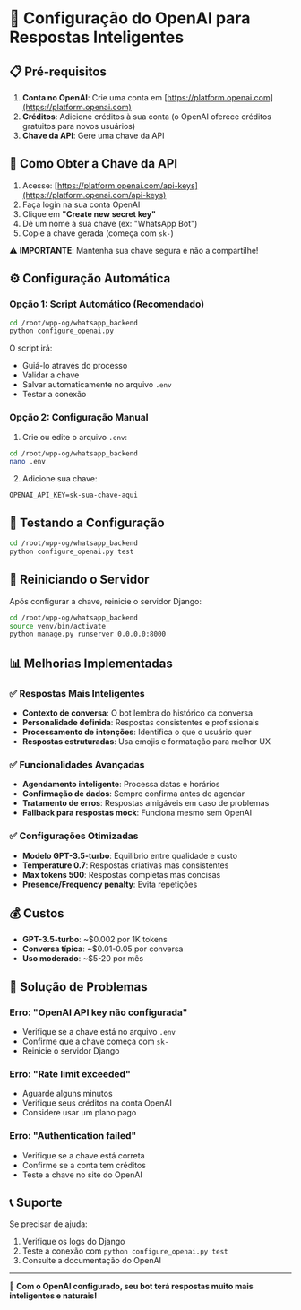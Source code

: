 # 🤖 Configuração do OpenAI para Respostas Inteligentes

## 📋 Pré-requisitos

1. **Conta no OpenAI**: Crie uma conta em [https://platform.openai.com](https://platform.openai.com)
2. **Créditos**: Adicione créditos à sua conta (o OpenAI oferece créditos gratuitos para novos usuários)
3. **Chave da API**: Gere uma chave da API

## 🔑 Como Obter a Chave da API

1. Acesse: [https://platform.openai.com/api-keys](https://platform.openai.com/api-keys)
2. Faça login na sua conta OpenAI
3. Clique em **"Create new secret key"**
4. Dê um nome à sua chave (ex: "WhatsApp Bot")
5. Copie a chave gerada (começa com `sk-`)

⚠️ **IMPORTANTE**: Mantenha sua chave segura e não a compartilhe!

## ⚙️ Configuração Automática

### Opção 1: Script Automático (Recomendado)

```bash
cd /root/wpp-og/whatsapp_backend
python configure_openai.py
```

O script irá:
- Guiá-lo através do processo
- Validar a chave
- Salvar automaticamente no arquivo `.env`
- Testar a conexão

### Opção 2: Configuração Manual

1. Crie ou edite o arquivo `.env`:
```bash
cd /root/wpp-og/whatsapp_backend
nano .env
```

2. Adicione sua chave:
```env
OPENAI_API_KEY=sk-sua-chave-aqui
```

## 🧪 Testando a Configuração

```bash
cd /root/wpp-og/whatsapp_backend
python configure_openai.py test
```

## 🔄 Reiniciando o Servidor

Após configurar a chave, reinicie o servidor Django:

```bash
cd /root/wpp-og/whatsapp_backend
source venv/bin/activate
python manage.py runserver 0.0.0.0:8000
```

## 📊 Melhorias Implementadas

### ✅ Respostas Mais Inteligentes
- **Contexto de conversa**: O bot lembra do histórico da conversa
- **Personalidade definida**: Respostas consistentes e profissionais
- **Processamento de intenções**: Identifica o que o usuário quer
- **Respostas estruturadas**: Usa emojis e formatação para melhor UX

### ✅ Funcionalidades Avançadas
- **Agendamento inteligente**: Processa datas e horários
- **Confirmação de dados**: Sempre confirma antes de agendar
- **Tratamento de erros**: Respostas amigáveis em caso de problemas
- **Fallback para respostas mock**: Funciona mesmo sem OpenAI

### ✅ Configurações Otimizadas
- **Modelo GPT-3.5-turbo**: Equilibrio entre qualidade e custo
- **Temperature 0.7**: Respostas criativas mas consistentes
- **Max tokens 500**: Respostas completas mas concisas
- **Presence/Frequency penalty**: Evita repetições

## 💰 Custos

- **GPT-3.5-turbo**: ~$0.002 por 1K tokens
- **Conversa típica**: ~$0.01-0.05 por conversa
- **Uso moderado**: ~$5-20 por mês

## 🚨 Solução de Problemas

### Erro: "OpenAI API key não configurada"
- Verifique se a chave está no arquivo `.env`
- Confirme que a chave começa com `sk-`
- Reinicie o servidor Django

### Erro: "Rate limit exceeded"
- Aguarde alguns minutos
- Verifique seus créditos na conta OpenAI
- Considere usar um plano pago

### Erro: "Authentication failed"
- Verifique se a chave está correta
- Confirme se a conta tem créditos
- Teste a chave no site do OpenAI

## 📞 Suporte

Se precisar de ajuda:
1. Verifique os logs do Django
2. Teste a conexão com `python configure_openai.py test`
3. Consulte a documentação do OpenAI

---

**🎉 Com o OpenAI configurado, seu bot terá respostas muito mais inteligentes e naturais!** 